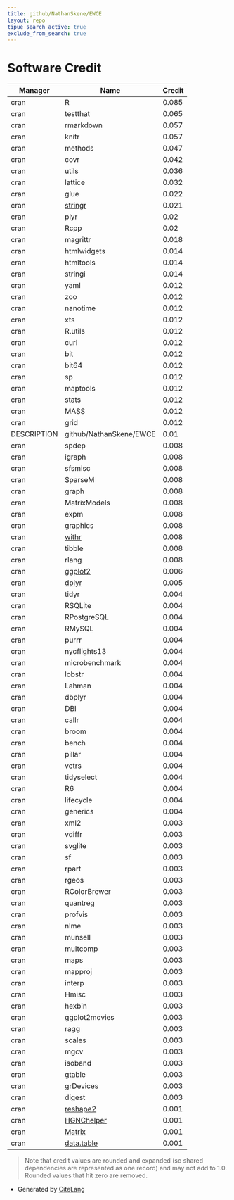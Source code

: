 ```yaml
---
title: github/NathanSkene/EWCE
layout: repo
tipue_search_active: true
exclude_from_search: true
---
```

# Software Credit

|Manager|Name|Credit|
|-------|----|------|
|cran|R|0.085|
|cran|testthat|0.065|
|cran|rmarkdown|0.057|
|cran|knitr|0.057|
|cran|methods|0.047|
|cran|covr|0.042|
|cran|utils|0.036|
|cran|lattice|0.032|
|cran|glue|0.022|
|cran|[stringr](http://stringr.tidyverse.org)|0.021|
|cran|plyr|0.02|
|cran|Rcpp|0.02|
|cran|magrittr|0.018|
|cran|htmlwidgets|0.014|
|cran|htmltools|0.014|
|cran|stringi|0.014|
|cran|yaml|0.012|
|cran|zoo|0.012|
|cran|nanotime|0.012|
|cran|xts|0.012|
|cran|R.utils|0.012|
|cran|curl|0.012|
|cran|bit|0.012|
|cran|bit64|0.012|
|cran|sp|0.012|
|cran|maptools|0.012|
|cran|stats|0.012|
|cran|MASS|0.012|
|cran|grid|0.012|
|DESCRIPTION|github/NathanSkene/EWCE|0.01|
|cran|spdep|0.008|
|cran|igraph|0.008|
|cran|sfsmisc|0.008|
|cran|SparseM|0.008|
|cran|graph|0.008|
|cran|MatrixModels|0.008|
|cran|expm|0.008|
|cran|graphics|0.008|
|cran|[withr](https://withr.r-lib.org)|0.008|
|cran|tibble|0.008|
|cran|rlang|0.008|
|cran|[ggplot2](https://ggplot2.tidyverse.org)|0.006|
|cran|[dplyr](https://dplyr.tidyverse.org)|0.005|
|cran|tidyr|0.004|
|cran|RSQLite|0.004|
|cran|RPostgreSQL|0.004|
|cran|RMySQL|0.004|
|cran|purrr|0.004|
|cran|nycflights13|0.004|
|cran|microbenchmark|0.004|
|cran|lobstr|0.004|
|cran|Lahman|0.004|
|cran|dbplyr|0.004|
|cran|DBI|0.004|
|cran|callr|0.004|
|cran|broom|0.004|
|cran|bench|0.004|
|cran|pillar|0.004|
|cran|vctrs|0.004|
|cran|tidyselect|0.004|
|cran|R6|0.004|
|cran|lifecycle|0.004|
|cran|generics|0.004|
|cran|xml2|0.003|
|cran|vdiffr|0.003|
|cran|svglite|0.003|
|cran|sf|0.003|
|cran|rpart|0.003|
|cran|rgeos|0.003|
|cran|RColorBrewer|0.003|
|cran|quantreg|0.003|
|cran|profvis|0.003|
|cran|nlme|0.003|
|cran|munsell|0.003|
|cran|multcomp|0.003|
|cran|maps|0.003|
|cran|mapproj|0.003|
|cran|interp|0.003|
|cran|Hmisc|0.003|
|cran|hexbin|0.003|
|cran|ggplot2movies|0.003|
|cran|ragg|0.003|
|cran|scales|0.003|
|cran|mgcv|0.003|
|cran|isoband|0.003|
|cran|gtable|0.003|
|cran|grDevices|0.003|
|cran|digest|0.003|
|cran|[reshape2](https://github.com/hadley/reshape)|0.001|
|cran|[HGNChelper](https://github.com/waldronlab/HGNChelper)|0.001|
|cran|[Matrix](http://Matrix.R-forge.R-project.org/)|0.001|
|cran|[data.table](https://r-datatable.com)|0.001|


> Note that credit values are rounded and expanded (so shared dependencies are represented as one record) and may not add to 1.0. Rounded values that hit zero are removed.


- Generated by [CiteLang](https://github.com/vsoch/citelang)
